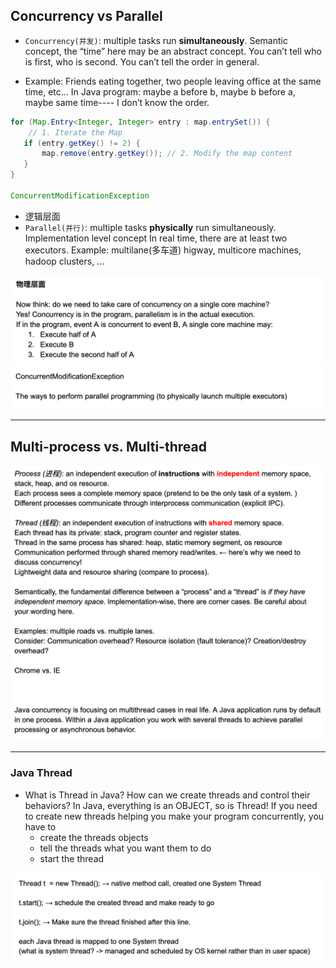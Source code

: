 ## Concurrency vs Parallel

- `Concurrency(并发)`: multiple tasks run **simultaneously**. Semantic concept, the “time” here 
  may be an abstract concept. You can’t tell who is first, who is second. You can’t tell the order 
  in general.

- Example: Friends eating together, two people leaving office at the same time, etc…
  In Java program: maybe a before b, maybe b before a, maybe same time---- I don’t know the order.

```java
for (Map.Entry<Integer, Integer> entry : map.entrySet()) { 
    // 1. Iterate the Map
   if (entry.getKey() != 2) {
       map.remove(entry.getKey()); // 2. Modify the map content
   }
}

ConcurrentModificationException
```


- 逻辑层面
- `Parallel(并行)`: multiple tasks **physically** run simultaneously. Implementation level concept
  In real time, there are at least two executors.
  Example: multilane(多车道) higway, multicore machines, hadoop clusters, ... 

![](img/2021-07-24-00-50-54.png)
![](img/2021-07-24-00-51-04.png)

---

## Multi-process vs. Multi-thread

![](img/2021-07-24-00-54-27.png)

---

### Java Thread

- What is Thread in Java? How can we create threads and control their behaviors?
  In Java, everything is an OBJECT, so is Thread! If you need to create new threads helping you make
  your program concurrently, you have to 
  - create the threads objects
  - tell the threads what you want them to do
  - start the thread

![](img/2021-07-24-10-28-47.png)